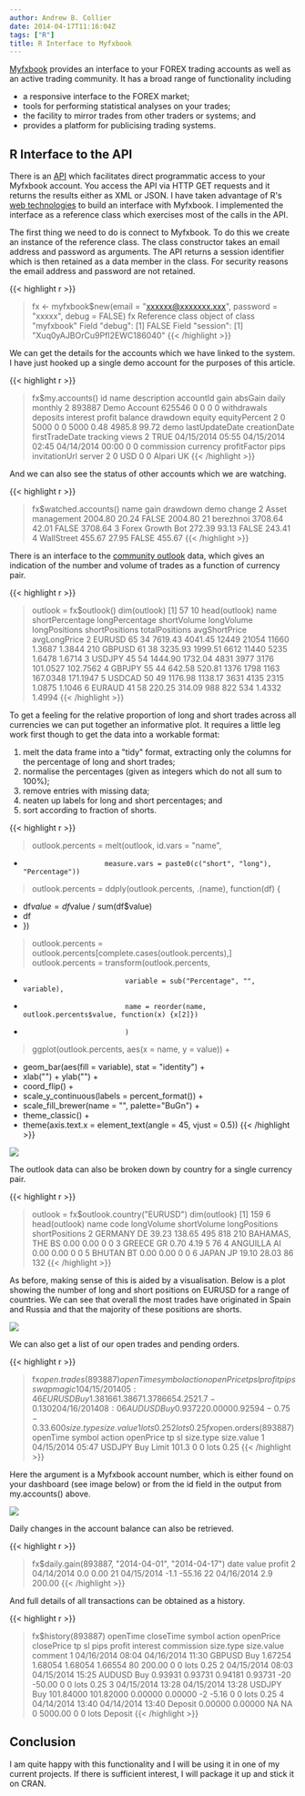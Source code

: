 ```yaml
---
author: Andrew B. Collier
date: 2014-04-17T11:16:04Z
tags: ["R"]
title: R Interface to Myfxbook
---
```


[Myfxbook](https://www.myfxbook.com/ "Myfxbook") provides an interface to your FOREX trading accounts as well as an active trading community. <!--more--> It has a broad range of functionality including

* a responsive interface to the FOREX market; 
* tools for performing statistical analyses on your trades; 
* the facility to mirror trades from other traders or systems; and 
* provides a platform for publicising trading systems.

## R Interface to the API

There is an [API](http://www.myfxbook.com/api "Myfxbook API") which facilitates direct programmatic access to your Myfxbook account. You access the API via HTTP GET requests and it returns the results either as XML or JSON. I have taken advantage of R's [web technologies](http://cran.r-project.org/web/views/WebTechnologies.html) to build an interface with Myfxbook. I implemented the interface as a reference class which exercises most of the calls in the API.

The first thing we need to do is connect to Myfxbook. To do this we create an instance of the reference class. The class constructor takes an email address and password as arguments. The API returns a session identifier which is then retained as a data member in the class. For security reasons the email address and password are not retained.

{{< highlight r >}}
> fx <- myfxbook$new(email = "xxxxxx@xxxxxxx.xxx", password = "xxxxx", debug = FALSE)
> fx
Reference class object of class "myfxbook"
Field "debug":
[1] FALSE
Field "session":
[1] "Xuq0yAJBOrCu9PfI2EWC186040"
{{< /highlight >}}

We can get the details for the accounts which we have linked to the system. I have just hooked up a single demo account for the purposes of this article.

{{< highlight r >}}
> fx$my.accounts()
      id         name description accountId gain absGain daily monthly
2 893887 Demo Account                625546    0       0     0       0
  withdrawals deposits interest profit balance drawdown equity equityPercent
2           0     5000        0      0    5000     0.48 4985.8         99.72
  demo   lastUpdateDate     creationDate   firstTradeDate tracking views
2 TRUE 04/15/2014 05:55 04/15/2014 02:45 04/14/2014 00:00        0     0
  commission currency profitFactor pips invitationUrl    server
2          0      USD            0    0               Alpari UK
{{< /highlight >}}

And we can also see the status of other accounts which we are watching.

{{< highlight r >}}
> fx$watched.accounts()
               name    gain drawdown  demo  change
2  Asset management 2004.80    20.24 FALSE 2004.80
21        berezhnoi 3708.64    42.01 FALSE 3708.64
3  Forex Growth Bot  272.39    93.13 FALSE  243.41
4        WallStreet  455.67    27.95 FALSE  455.67
{{< /highlight >}}

There is an interface to the [community outlook](http://www.myfxbook.com/community/outlook) data, which gives an indication of the number and volume of trades as a function of currency pair.

{{< highlight r >}}
> outlook = fx$outlook()
> dim(outlook)
[1] 57 10
> head(outlook)
      name shortPercentage longPercentage shortVolume longVolume longPositions shortPositions totalPositions avgShortPrice avgLongPrice
2   EURUSD              65             34     7619.43    4041.45         12449          21054          11660        1.3687       1.3844
210 GBPUSD              61             38     3235.93    1999.51          6612          11440           5235        1.6478       1.6714
3   USDJPY              45             54     1444.90    1732.04          4831           3977           3176      101.0527     102.7562
4   GBPJPY              55             44      642.58     520.81          1376           1798           1163      167.0348     171.1947
5   USDCAD              50             49     1176.98    1138.17          3631           4135           2315        1.0875       1.1046
6   EURAUD              41             58      220.25     314.09           988            822            534        1.4332       1.4994
{{< /highlight >}}

To get a feeling for the relative proportion of long and short trades across all currencies we can put together an informative plot. It requires a little leg work first though to get the data into a workable format:

1. melt the data frame into a "tidy" format, extracting only the columns for the percentage of long and short trades; 
2. normalise the percentages (given as integers which do not all sum to 100%); 
3. remove entries with missing data; 
4. neaten up labels for long and short percentages; and 
5. sort according to fraction of shorts.

{{< highlight r >}}
> outlook.percents = melt(outlook, id.vars = "name",
+                         measure.vars = paste0(c("short", "long"), "Percentage"))
> outlook.percents = ddply(outlook.percents, .(name), function(df) {
+   df$value = df$value / sum(df$value)
+   df
+ })
> outlook.percents = outlook.percents[complete.cases(outlook.percents),]
> outlook.percents = transform(outlook.percents,
+                              variable = sub("Percentage", "", variable),
+                              name = reorder(name, outlook.percents$value, function(x) {x[2]})
+                              )
> ggplot(outlook.percents, aes(x = name, y = value)) +
+   geom_bar(aes(fill = variable), stat = "identity") +
+   xlab("") + ylab("") +
+   coord_flip() +
+   scale_y_continuous(labels = percent_format()) +
+   scale_fill_brewer(name = "", palette="BuGn") +
+   theme_classic() +
+   theme(axis.text.x = element_text(angle = 45, vjust = 0.5))
{{< /highlight >}}

<img src="/img/2014/04/long-short-proportion-pairs.png">

The outlook data can also be broken down by country for a single currency pair.

{{< highlight r >}}
> outlook = fx$outlook.country("EURUSD")
> dim(outlook)
[1] 159   6
> head(outlook)
            name code longVolume shortVolume longPositions shortPositions
2        GERMANY   DE      39.23      138.65           495            818
210 BAHAMAS, THE   BS       0.00        0.00             0              0
3         GREECE   GR       0.70        4.19             5             76
4       ANGUILLA   AI       0.00        0.00             0              0
5         BHUTAN   BT       0.00        0.00             0              0
6          JAPAN   JP      19.10       28.03            86            132
{{< /highlight >}}

As before, making sense of this is aided by a visualisation. Below is a plot showing the number of long and short positions on EURUSD for a range of countries. We can see that overall the most trades have originated in Spain and Russia and that the majority of these positions are shorts.

<img src="/img/2014/04/long-short-positions-country.png">

We can also get a list of our open trades and pending orders.

{{< highlight r >}}
> fx$open.trades(893887)
          openTime symbol action openPrice     tp      sl profit pips  swap magic
1 04/15/2014 05:46 EURUSD    Buy   1.38166 1.3867 1.37866  54.25 21.7 -0.13     0
2 04/16/2014 08:06 AUDUSD    Buy   0.93722 0.0000 0.92594  -0.75 -0.3  3.60     0
  size.type size.value
1      lots       0.25
2      lots       0.25
> fx$open.orders(893887)
          openTime symbol    action openPrice tp sl size.type size.value
1 04/15/2014 05:47 USDJPY Buy Limit     101.3  0  0      lots       0.25
{{< /highlight >}}

Here the argument is a Myfxbook account number, which is either found on your dashboard (see image below) or from the id field in the output from my.accounts() above.

<img src="/img/2014/04/Selection_001.png">

Daily changes in the account balance can also be retrieved.

{{< highlight r >}}
> fx$daily.gain(893887, "2014-04-01", "2014-04-17")
         date value profit
2  04/14/2014   0.0   0.00
21 04/15/2014  -1.1 -55.16
22 04/16/2014   2.9 200.00
{{< /highlight >}}

And full details of all transactions can be obtained as a history.

{{< highlight r >}}
> fx$history(893887)
          openTime        closeTime symbol  action openPrice closePrice      tp      sl pips  profit interest commission size.type size.value comment
1 04/16/2014 08:04 04/16/2014 11:30 GBPUSD     Buy   1.67254    1.68054 1.68054 1.66554   80  200.00        0          0      lots       0.25    <NA>
2 04/15/2014 08:03 04/15/2014 15:25 AUDUSD     Buy   0.93931    0.93731 0.94181 0.93731  -20  -50.00        0          0      lots       0.25    <NA>
3 04/15/2014 13:28 04/15/2014 13:28 USDJPY     Buy 101.84000  101.82000 0.00000 0.00000   -2   -5.16        0          0      lots       0.25    <NA>
4 04/14/2014 13:40 04/14/2014 13:40        Deposit   0.00000    0.00000      NA      NA    0 5000.00        0          0      lots            Deposit
{{< /highlight >}}

## Conclusion

I am quite happy with this functionality and I will be using it in one of my current projects. If there is sufficient interest, I will package it up and stick it on CRAN.
